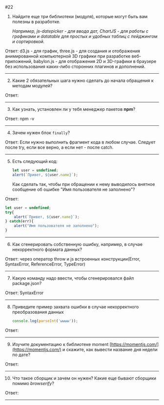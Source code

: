 #22

1. Найдите еще три библиотеки (модуля), которые могут быть вам полезны в разработке.
    
    *Например, js-datepicker - для ввода дат, ChartJS - для работы с графиками и datatable для простых и удобных таблиц с пейджингом и сортировкой.*

Ответ: d3.js - для график, three.js - для создания и отображения анимированной компьютерной 3D графики при разработке веб-приложений, babylon.js - для отображения 2D и 3D-графики в браузере без использования каких-либо сторонних плагинов и дополнений.
***
2. Какие 2 обязательных шага нужно сделать до начала обращения к методам модулей?

Ответ:
***
3. Как узнать, установлен ли у тебя менеджер пакетов **npm**?

Ответ: npm -v
***
4. Зачем нужен блок `finally`?

Ответ: Если нужно выполнить фрагмент кода в любом случае. Следует после try, если все верно, а если нет - после catch.
***
5. Есть следующий код:
    
    ```jsx
    let user = undefined;
    alert(`Привет, ${user.name}`);
    ```
    
    Как сделать так, чтобы при обращении к нему выводилось внятное сообщение об ошибке "Имя пользователя не заполнено"?
    

Ответ:
```js
let user = undefined;
try{
    alert(`Привет, ${user.name}`);
} catch(err){
    alert("Имя пользователя не заполнено");
}
```
***
6. Как сгенерировать собственную ошибку, например, в случае некорректного формата данных?

Ответ: через оператор throw и js встроенных конструкции(Error, SyntaxError, ReferenceError, TypeError)
***
7. Какую команду надо ввести, чтобы сгенерировался файл package.json?

Ответ: SyntaxError
***
8. Приведите пример захвата ошибки в случае некорректного преобразования данных
    
    ```jsx
    console.log(parseInt('ыыыы'));
    ```

Ответ:
***
9. Изучите документацию к библиотеке moment [https://momentjs.com/](https://momentjs.com/) и скажите, как вывести название дня недели по дате?

Ответ:
***
10. Что такое сборщик и зачем он нужен? Какие еще бывают сборщики помимо *browserify*?

Ответ:
***